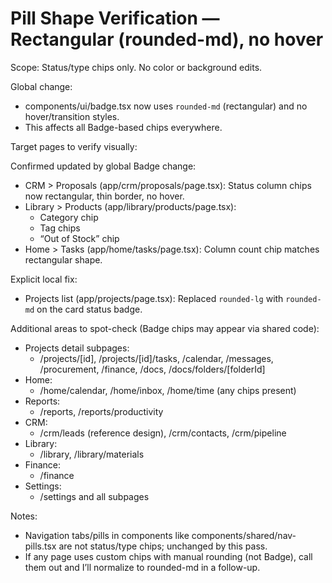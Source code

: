 # Pill Shape Verification — Rectangular (rounded-md), no hover

Scope: Status/type chips only. No color or background edits.

Global change:
- components/ui/badge.tsx now uses `rounded-md` (rectangular) and no hover/transition styles.
- This affects all Badge-based chips everywhere.

Target pages to verify visually:

Confirmed updated by global Badge change:
- CRM > Proposals (app/crm/proposals/page.tsx): Status column chips now rectangular, thin border, no hover.
- Library > Products (app/library/products/page.tsx):
  - Category chip
  - Tag chips
  - “Out of Stock” chip
- Home > Tasks (app/home/tasks/page.tsx): Column count chip matches rectangular shape.

Explicit local fix:
- Projects list (app/projects/page.tsx): Replaced `rounded-lg` with `rounded-md` on the card status badge.

Additional areas to spot-check (Badge chips may appear via shared code):
- Projects detail subpages:
  - /projects/[id], /projects/[id]/tasks, /calendar, /messages, /procurement, /finance, /docs, /docs/folders/[folderId]
- Home:
  - /home/calendar, /home/inbox, /home/time (any chips present)
- Reports:
  - /reports, /reports/productivity
- CRM:
  - /crm/leads (reference design), /crm/contacts, /crm/pipeline
- Library:
  - /library, /library/materials
- Finance:
  - /finance
- Settings:
  - /settings and all subpages

Notes:
- Navigation tabs/pills in components like components/shared/nav-pills.tsx are not status/type chips; unchanged by this pass.
- If any page uses custom <span> chips with manual rounding (not Badge), call them out and I’ll normalize to rounded-md in a follow-up.
